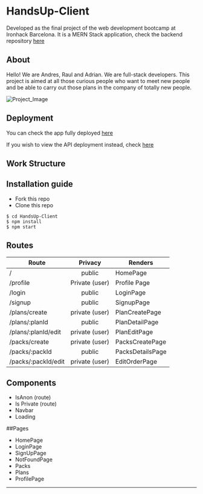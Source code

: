 # HandsUp-Client

Developed as the final project of the web development bootcamp at Ironhack Barcelona. It is a MERN Stack application, check the backend repository [here](https://github.com/admartinbarcelo/HandsUp-Server.git)

## About
Hello! We are Andres, Raul and Adrian. We are full-stack developers. This project is aimed at all those curious people who want to meet new people and be able to carry out those plans in the company of totally new people.

![Project_Image](https://images.pexels.com/photos/1000445/pexels-photo-1000445.jpeg?auto=compress&cs=tinysrgb&w=1260&h=750&dpr=1)

## Deployment
You can check the app fully deployed [here](https://handsup-project.netlify.app/)

If you wish to view the API deployment instead, check [here](https://handsup.fly.dev/api)

## Work Structure

## Installation guide
- Fork this repo
- Clone this repo


```shell
$ cd HandsUp-Client
$ npm install
$ npm start
```

## Routes
| Route                | Privacy         | Renders                  |
| -------------------- | :-------------: | ------------------------ |
| /                    | public          | HomePage                 |
| /profile             | Private (user)  | Profile Page             |
| /login               | public          | LoginPage                |
| /signup              | public          | SignupPage               |
| /plans/create        | private (user)  | PlanCreatePage           |
| /plans/:planId       | public          | PlanDetailPage           |
| /plans/:planId/edit  | private (user)  | PlanEditPage             |
| /packs/create        | private (user)  | PacksCreatePage          |
| /packs/:packId       | public          | PacksDetailsPage         |
| /packs/:packId/edit  | private (user)  | EditOrderPage            |

## Components
- IsAnon (route)
- Is Private (route)
- Navbar
- Loading

##Pages
- HomePage
- LoginPage
- SignUpPage
- NotFoundPage
- Packs
- Plans
- ProfilePage


---
